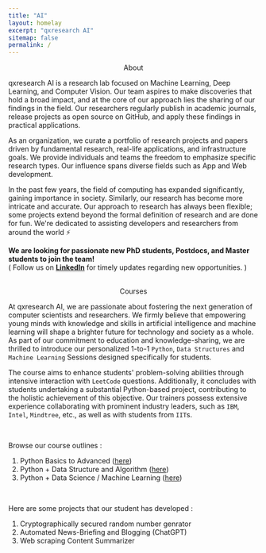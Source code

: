 ```yaml
---
title: "AI"
layout: homelay
excerpt: "qxresearch AI"
sitemap: false
permalink: /
---
```


<p align="center">
  About
</p>

qxresearch AI is a research lab focused on Machine Learning, Deep Learning, and Computer Vision. Our team aspires to make discoveries that hold a broad impact, and at the core of our approach lies the sharing of our findings in the field. Our researchers regularly publish in academic journals, release projects as open source on GitHub, and apply these findings in practical applications.

As an organization, we curate a portfolio of research projects and papers driven by fundamental research, real-life applications, and infrastructure goals. We provide individuals and teams the freedom to emphasize specific research types. Our influence spans diverse fields such as App and Web development.

In the past few years, the field of computing has expanded significantly, gaining importance in society. Similarly, our research has become more intricate and accurate. Our approach to research has always been flexible; some projects extend beyond the formal definition of research and are done for fun. We're dedicated to assisting developers and researchers from around the world ⚡

**We are looking for passionate new PhD students, Postdocs, and Master students to join the team!** <br> ( Follow us on [**LinkedIn**](https://linkedin.com/company/qxresearch) for timely updates regarding new opportunities. )
<br>
<br> 

<p align="center">
  Courses
</p>


At qxresearch AI, we are passionate about fostering the next generation of computer scientists and researchers. We firmly believe that empowering young minds with knowledge and skills in artificial intelligence and machine learning will shape a brighter future for technology and society as a whole. As part of our commitment to education and knowledge-sharing, we are thrilled to introduce our personalized 1-to-1 `Python`, `Data Structures` and `Machine Learning` Sessions designed specifically for students. 

The course aims to enhance students' problem-solving abilities through intensive interaction with `LeetCode` questions. Additionally, it concludes with students undertaking a substantial Python-based project, contributing to the holistic achievement of this objective. Our trainers possess extensive experience collaborating with prominent industry leaders, such as `IBM`, `Intel`, `Mindtree`, etc., as well as with students from `IIT`s. 

<br>

Browse our course outlines : 
1. Python Basics to Advanced ([here]())
2. Python + Data Structure and Algorithm ([here]())
3. Python + Data Science / Machine Learning ([here]())

<br> 

Here are some projects that our student has developed : 

1. Cryptographically secured random number genrator
2. Automated News-Briefing and Blogging (ChatGPT)
3. Web scraping Content Summarizer

<br>
<br>
